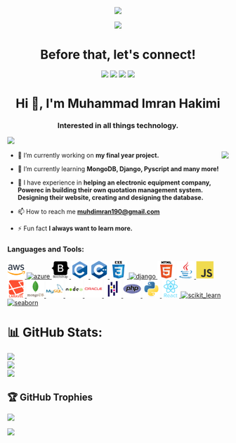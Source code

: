 <p align="center">
<img src=https://capsule-render.vercel.app/api?type=waving&color=gradient&customColorList=3,5,7&height=100&section=header&text=About%20Me%20👨‍💻&animation=fadeIn&fontSize=60&/>
</p>

<p align="center">
<img src="https://media0.giphy.com/media/Er3QVX48nt5ok/giphy.gif?cid=ecf05e47r2z0wx9ibt17bsxtxnp5whikxzkn1hm9anzv74p2&rid=giphy.gif&ct=g" height=200></img>
</p>

<h1 align="center">Before that, let's connect!</h1>

<div align="center">
<a href="https://www.linkedin.com/in/imran-hakimi-29113023b/"><img height="50" src="https://cdn-icons-png.flaticon.com/512/4494/4494498.png"/></a>
<a href="https://www.instagram.com/muhdimranh/"><img height="50" src="https://cdn-icons-png.flaticon.com/512/4494/4494489.png"/></a>
<a href="https://www.reddit.com/user/"><img height="50" src="https://cdn-icons-png.flaticon.com/512/4494/4494501.png"/></a>
<a href="https://discordapp.com/users/482241894026313729"><img height="50" src="https://cdn-icons-png.flaticon.com/512/4494/4494737.png"/></a>
</div>
 
<h1 align="center">Hi 👋, I'm Muhammad Imran Hakimi</h1>
<h3 align="center">Interested in all things technology.</h3>

[![](https://visitcount.itsvg.in/api?id=muhdimranh&icon=8&color=10)](https://visitcount.itsvg.in)

<img align="right" src="https://media2.giphy.com/media/jrutBd1N7ZhsINAPzs/giphy.gif?cid=ecf05e47r271ncvrq4vpw0vc903731olt7d8tkgrjs1svipr&rid=giphy.gif&ct=g"></img>


- 🔭 I’m currently working on **my final year project.**

- 🌱 I’m currently learning **MongoDB, Django, Pyscript and many more!**

- 📄 I have experience in **helping an electronic equipment company, Powerec in building their own quotation management system. Designing their website, creating and designing the database.**

- 📫 How to reach me **muhdimran190@gmail.com**

- ⚡ Fun fact **I always want to learn more.**






<h3 align="left">Languages and Tools:</h3>
<p align="left"> <a href="https://aws.amazon.com" target="_blank" rel="noreferrer"> <img src="https://raw.githubusercontent.com/devicons/devicon/master/icons/amazonwebservices/amazonwebservices-original-wordmark.svg" alt="aws" width="40" height="40"/> </a> <a href="https://azure.microsoft.com/en-in/" target="_blank" rel="noreferrer"> <img src="https://www.vectorlogo.zone/logos/microsoft_azure/microsoft_azure-icon.svg" alt="azure" width="40" height="40"/> </a> <a href="https://getbootstrap.com" target="_blank" rel="noreferrer"> <img src="https://raw.githubusercontent.com/devicons/devicon/master/icons/bootstrap/bootstrap-plain-wordmark.svg" alt="bootstrap" width="40" height="40"/> </a> <a href="https://www.cprogramming.com/" target="_blank" rel="noreferrer"> <img src="https://raw.githubusercontent.com/devicons/devicon/master/icons/c/c-original.svg" alt="c" width="40" height="40"/> </a> <a href="https://www.w3schools.com/cpp/" target="_blank" rel="noreferrer"> <img src="https://raw.githubusercontent.com/devicons/devicon/master/icons/cplusplus/cplusplus-original.svg" alt="cplusplus" width="40" height="40"/> </a> <a href="https://www.w3schools.com/css/" target="_blank" rel="noreferrer"> <img src="https://raw.githubusercontent.com/devicons/devicon/master/icons/css3/css3-original-wordmark.svg" alt="css3" width="40" height="40"/> </a> <a href="https://www.djangoproject.com/" target="_blank" rel="noreferrer"> <img src="https://cdn.worldvectorlogo.com/logos/django.svg" alt="django" width="40" height="40"/> </a> <a href="https://www.w3.org/html/" target="_blank" rel="noreferrer"> <img src="https://raw.githubusercontent.com/devicons/devicon/master/icons/html5/html5-original-wordmark.svg" alt="html5" width="40" height="40"/> </a> <a href="https://www.java.com" target="_blank" rel="noreferrer"> <img src="https://raw.githubusercontent.com/devicons/devicon/master/icons/java/java-original.svg" alt="java" width="40" height="40"/> </a> <a href="https://developer.mozilla.org/en-US/docs/Web/JavaScript" target="_blank" rel="noreferrer"> <img src="https://raw.githubusercontent.com/devicons/devicon/master/icons/javascript/javascript-original.svg" alt="javascript" width="40" height="40"/> </a> <a href="https://laravel.com/" target="_blank" rel="noreferrer"> <img src="https://raw.githubusercontent.com/devicons/devicon/master/icons/laravel/laravel-plain-wordmark.svg" alt="laravel" width="40" height="40"/> </a> <a href="https://www.mongodb.com/" target="_blank" rel="noreferrer"> <img src="https://raw.githubusercontent.com/devicons/devicon/master/icons/mongodb/mongodb-original-wordmark.svg" alt="mongodb" width="40" height="40"/> </a> <a href="https://www.mysql.com/" target="_blank" rel="noreferrer"> <img src="https://raw.githubusercontent.com/devicons/devicon/master/icons/mysql/mysql-original-wordmark.svg" alt="mysql" width="40" height="40"/> </a> <a href="https://nodejs.org" target="_blank" rel="noreferrer"> <img src="https://raw.githubusercontent.com/devicons/devicon/master/icons/nodejs/nodejs-original-wordmark.svg" alt="nodejs" width="40" height="40"/> </a> <a href="https://www.oracle.com/" target="_blank" rel="noreferrer"> <img src="https://raw.githubusercontent.com/devicons/devicon/master/icons/oracle/oracle-original.svg" alt="oracle" width="40" height="40"/> </a> <a href="https://pandas.pydata.org/" target="_blank" rel="noreferrer"> <img src="https://raw.githubusercontent.com/devicons/devicon/2ae2a900d2f041da66e950e4d48052658d850630/icons/pandas/pandas-original.svg" alt="pandas" width="40" height="40"/> </a> <a href="https://www.php.net" target="_blank" rel="noreferrer"> <img src="https://raw.githubusercontent.com/devicons/devicon/master/icons/php/php-original.svg" alt="php" width="40" height="40"/> </a> <a href="https://www.python.org" target="_blank" rel="noreferrer"> <img src="https://raw.githubusercontent.com/devicons/devicon/master/icons/python/python-original.svg" alt="python" width="40" height="40"/> </a> <a href="https://reactjs.org/" target="_blank" rel="noreferrer"> <img src="https://raw.githubusercontent.com/devicons/devicon/master/icons/react/react-original-wordmark.svg" alt="react" width="40" height="40"/> </a> <a href="https://scikit-learn.org/" target="_blank" rel="noreferrer"> <img src="https://upload.wikimedia.org/wikipedia/commons/0/05/Scikit_learn_logo_small.svg" alt="scikit_learn" width="40" height="40"/> </a> <a href="https://seaborn.pydata.org/" target="_blank" rel="noreferrer"> <img src="https://seaborn.pydata.org/_images/logo-mark-lightbg.svg" alt="seaborn" width="40" height="40"/> </a> </p>


<!---
muhdimranh/muhdimranh is a ✨ special ✨ repository because its `README.md` (this file) appears on your GitHub profile.
You can click the Preview link to take a look at your changes.
--->

# 📊 GitHub Stats:
![](https://github-readme-stats.vercel.app/api?username=muhdimranh&theme=bear&hide_border=false&include_all_commits=false&count_private=false)<br/>
![](https://github-readme-streak-stats.herokuapp.com/?user=muhdimranh&theme=bear&hide_border=false)<br/>
![](https://github-readme-stats.vercel.app/api/top-langs/?username=muhdimranh&theme=bear&hide_border=false&include_all_commits=false&count_private=false&layout=compact)

## 🏆 GitHub Trophies
![](https://github-profile-trophy.vercel.app/?username=muhdimranh&theme=discord&no-frame=false&no-bg=false&margin-w=4)

![](https://quotes-github-readme.vercel.app/api?type=vetical&theme=tokyonight)
